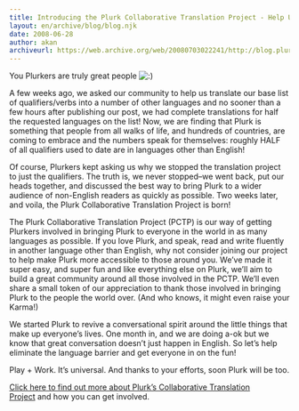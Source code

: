 ```yaml
---
title: Introducing the Plurk Collaborative Translation Project - Help Us Bring Plurk to your Language
layout: en/archive/blog/blog.njk
date: 2008-06-28
author: akan
archiveurl: https://web.archive.org/web/20080703022241/http://blog.plurk.com/2008/06/28/introducing-the-plurk-collaborative-translation-project/
---
```

You Plurkers are truly great people ![:)](/media/archive/blog/emoji/icon_smile.gif)

A few weeks ago, we asked our community to help us translate our base list of qualifiers/verbs into a number of other languages and no sooner than a few hours after publishing our post, we had complete translations for half the requested languages on the list! Now, we are finding that Plurk is something that people from all walks of life, and hundreds of countries, are coming to embrace and the numbers speak for themselves: roughly HALF of all qualifiers used to date are in languages other than English!

Of course, Plurkers kept asking us why we stopped the translation project to just the qualifiers. The truth is, we never stopped–we went back, put our heads together, and discussed the best way to bring Plurk to a wider audience of non-English readers as quickly as possible. Two weeks later, and voila, the Plurk Collaborative Translation Project is born!

The Plurk Collaborative Translation Project (PCTP) is our way of getting Plurkers involved in bringing Plurk to everyone in the world in as many languages as possible. If you love Plurk, and speak, read and write fluently in another language other than English, why not consider joining our project to help make Plurk more accessible to those around you. We’ve made it super easy, and super fun and like everything else on Plurk, we’ll aim to build a great community around all those involved in the PCTP. We’ll even share a small token of our appreciation to thank those involved in bringing Plurk to the people the world over. (And who knows, it might even raise your Karma!)

We started Plurk to revive a conversational spirit around the little things that make up everyone’s lives. One month in, and we are doing a-ok but we know that great conversation doesn’t just happen in English. So let’s help eliminate the language barrier and get everyone in on the fun!

Play + Work. It’s universal. And thanks to your efforts, soon Plurk will be too.

[Click here to find out more about Plurk’s Collaborative Translation Project](https://web.archive.org/web/20080703022241/http://translate.plurk.com/) and how you can get involved.